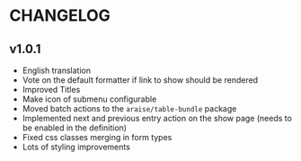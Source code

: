 # CHANGELOG

## v1.0.1
 - English translation
 - Vote on the default formatter if link to show should be rendered
 - Improved Titles
 - Make icon of submenu configurable
 - Moved batch actions to the `araise/table-bundle` package
 - Implemented next and previous entry action on the show page (needs to be enabled in the definition)
 - Fixed css classes merging in form types
 - Lots of styling improvements
